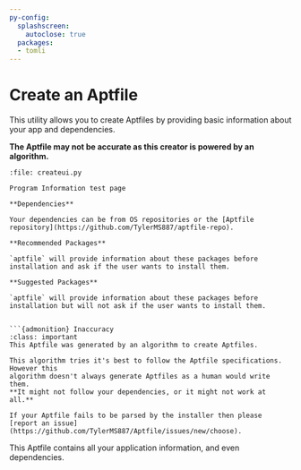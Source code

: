 ```yaml
---
py-config:
  splashscreen:
    autoclose: true
  packages:
  - tomli
---
```


# Create an Aptfile

This utility allows you to create Aptfiles by providing basic information about your app
and dependencies.

**The Aptfile may not be accurate as this creator is powered by an algorithm.**

```{py-script}
:file: createui.py
```
```{tab} Program Information
Program Information test page
```
```{tab} Other Packages
**Dependencies**

Your dependencies can be from OS repositories or the [Aptfile repository](https://github.com/TylerMS887/aptfile-repo).

**Recommended Packages**

`aptfile` will provide information about these packages before installation and ask if the user wants to install them.

**Suggested Packages**

`aptfile` will provide information about these packages before installation but will not ask if the user wants to install them.
```
```{tab} Aptfile

```{admonition} Inaccuracy
:class: important
This Aptfile was generated by an algorithm to create Aptfiles.

This algorithm tries it's best to follow the Aptfile specifications. However this
algorithm doesn't always generate Aptfiles as a human would write them.
**It might not follow your dependencies, or it might not work at all.**

If your Aptfile fails to be parsed by the installer then please
[report an issue](https://github.com/TylerMS887/Aptfile/issues/new/choose).
```

This Aptfile contains all your application information, and even dependencies.
```
